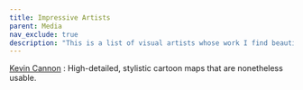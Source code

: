 ```yaml
---
title: Impressive Artists 
parent: Media
nav_exclude: true
description: "This is a list of visual artists whose work I find beautiful."
---
```




[Kevin Cannon](http://kevincannon.org/)
: High-detailed, stylistic cartoon maps that are nonetheless usable.



